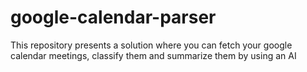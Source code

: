 # google-calendar-parser

This repository presents a solution where you can fetch your google calendar meetings, classify them and summarize them by using an AI 